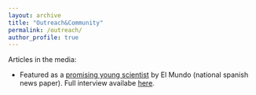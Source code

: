 ```yaml
---
layout: archive
title: "Outreach&Community"
permalink: /outreach/
author_profile: true
---
```


Articles in the media:

* Featured as a [promising young scientist](https://www.elmundo.es/papel/lideres/2022/01/30/61f17a8021efa013798b45ec.html) by El Mundo (national spanish news paper). Full interview availabe [here](/files/el_mundo.pdf).